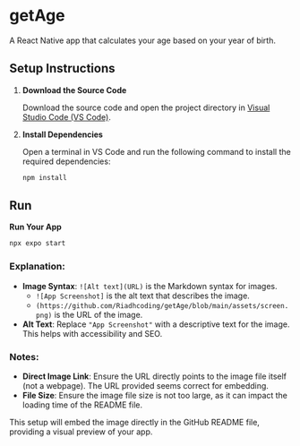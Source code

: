 # getAge

A React Native app that calculates your age based on your year of birth.

## Setup Instructions

1. **Download the Source Code**

   Download the source code and open the project directory in [Visual Studio Code (VS Code)](https://code.visualstudio.com/).

2. **Install Dependencies**

   Open a terminal in VS Code and run the following command to install the required dependencies:

   ```bash
   npm install
## Run


   **Run Your App**
   ```bash
   npx expo start
```

### Explanation:
- **Image Syntax**: `![Alt text](URL)` is the Markdown syntax for images. 
  - `![App Screenshot]` is the alt text that describes the image.
  - `(https://github.com/Riadhcoding/getAge/blob/main/assets/screen.png)` is the URL of the image.
- **Alt Text**: Replace `"App Screenshot"` with a descriptive text for the image. This helps with accessibility and SEO.

### Notes:
- **Direct Image Link**: Ensure the URL directly points to the image file itself (not a webpage). The URL provided seems correct for embedding.
- **File Size**: Ensure the image file size is not too large, as it can impact the loading time of the README file.

This setup will embed the image directly in the GitHub README file, providing a visual preview of your app.
